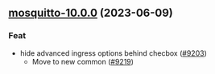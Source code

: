 

## [mosquitto-10.0.0](https://github.com/truecharts/charts/compare/mosquitto-9.0.0...mosquitto-10.0.0) (2023-06-09)

### Feat

- hide advanced ingress options behind checbox ([#9203](https://github.com/truecharts/charts/issues/9203))
  - Move to new common ([#9219](https://github.com/truecharts/charts/issues/9219))
  
  